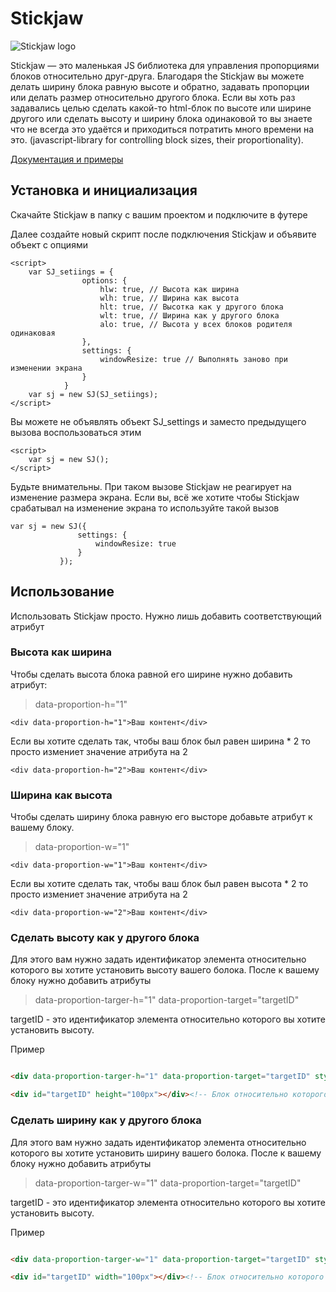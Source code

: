 # Stickjaw

![Stickjaw logo](https://xakplant.ru/wp-content/uploads/2018/08/xakpl_stickjaw1.png)

Stickjaw — это маленькая JS библиотека для управления пропорциями блоков относительно друг-друга. Благодаря the Stickjaw вы можете делать ширину блока равную высоте и обратно, задавать пропорции или делать размер относительно другого блока. Если вы хоть раз задавались целью сделать какой-то html-блок по высоте или ширине другого или сделать высоту и ширину блока одинаковой то вы знаете что не всегда это удаётся и приходиться потратить много времени на это. (javascript-library for controlling block sizes, their proportionality).

[Документация и примеры](https://xakplant.ru/stickjaw/)

## Установка и инициализация

Скачайте Stickjaw в папку с вашим проектом и подключите в футере

Далее создайте новый скрипт после подключения Stickjaw и объявите объект с опциями

```JS
<script>
    var SJ_setiings = {
                options: {
                    hlw: true, // Высота как ширина
                    wlh: true, // Ширина как высота
                    hlt: true, // Высотка как у другого блока
                    wlt: true, // Ширина как у другого блока
                    alo: true, // Высота у всех блоков родителя одинаковая
                },
                settings: {
                    windowResize: true // Выполнять заново при изменении экрана
                }
            }
    var sj = new SJ(SJ_setiings);
</script>
```

Вы можете не объявлять объект SJ_settings и заместо предыдущего вызова воспользоваться этим


```JS
<script>
    var sj = new SJ();
</script>
```

Будьте внимательны. При таком вызове Stickjaw не реагирует на изменение размера экрана. Если вы, всё же хотите чтобы Stickjaw срабатывал на изменение экрана то используйте такой вызов
 ```JS
 var sj = new SJ({
                settings: {
                    windowResize: true
                }
            });
```

## Использование

Использовать Stickjaw просто. Нужно лишь добавить соответствующий атрибут

### Высота как ширина
Чтобы сделать высота блока равной его ширине нужно добавить атрибут:

> data-proportion-h="1"

```
<div data-proportion-h="1">Ваш контент</div>
```
Если вы хотите сделать так, чтобы ваш блок был равен ширина * 2 то просто измениет значение атрибута на 2
```
<div data-proportion-h="2">Ваш контент</div>
```

### Ширина как высота

Чтобы сделать ширину блока равную его высторе добавьте атрибут к вашему блоку.

> data-proportion-w="1"

```
<div data-proportion-w="1">Ваш контент</div>
```

Если вы хотите сделать так, чтобы ваш блок был равен высота * 2 то просто измениет значение атрибута на 2

```
<div data-proportion-w="2">Ваш контент</div>
```

### Сделать высоту как у другого блока

Для этого вам нужно задать идентификатор элемента относительно которого вы хотите установить высоту вашего болока. После к вашему блоку нужно добавить атрибуты

> data-proportion-targer-h="1" data-proportion-target="targetID"

targetID - это идентификатор элемента относительно которого вы хотите установить высоту.

Пример

```HTML

<div data-proportion-targer-h="1" data-proportion-target="targetID" style="width:120px; background:#333;"></div>

<div id="targetID" height="100px"></div><!-- Блок относительно которого мы выставляем высоту -->

```

### Сделать ширину как у другого блока

Для этого вам нужно задать идентификатор элемента относительно которого вы хотите установить ширину вашего болока. После к вашему блоку нужно добавить атрибуты

> data-proportion-targer-w="1" data-proportion-target="targetID"

targetID - это идентификатор элемента относительно которого вы хотите установить высоту.

Пример

```HTML

<div data-proportion-targer-w="1" data-proportion-target="targetID" style="height:120px; background:#333;"></div>

<div id="targetID" width="100px"></div><!-- Блок относительно которого мы выставляем ширину -->

```
